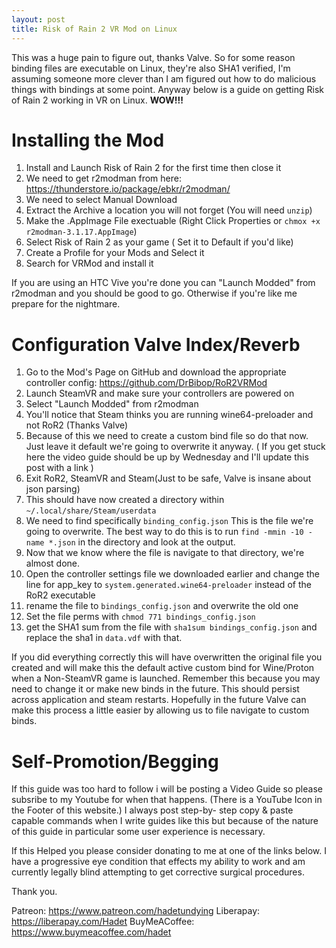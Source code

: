 ```yaml
---
layout: post
title: Risk of Rain 2 VR Mod on Linux
---
```


This was a huge pain to figure out, thanks Valve. So for some reason binding files are executable on Linux, they're also SHA1 verified, I'm assuming someone more clever than I am figured out how to do malicious things with bindings at some point. Anyway below is a guide on getting Risk of Rain 2 working in VR on Linux. **WOW!!!**


# Installing the Mod

1. Install and Launch Risk of Rain 2 for the first time then close it
2. We need to get r2modman from here: https://thunderstore.io/package/ebkr/r2modman/
3. We need to select Manual Download
4. Extract the Archive a location you will not forget (You will need `unzip`)
5. Make the .AppImage File exectuable (Right Click Properties or `chmox +x r2modman-3.1.17.AppImage`)
6. Select Risk of Rain 2 as your game ( Set it to Default if you'd like)
7. Create a Profile for your Mods and Select it
8. Search for VRMod and install it

If you are using an HTC Vive you're done you can "Launch Modded" from r2modman and you should be good to go. Otherwise if you're like me prepare for the nightmare.

# Configuration Valve Index/Reverb

1. Go to the Mod's Page on GitHub and download the appropriate controller config: https://github.com/DrBibop/RoR2VRMod
2. Launch SteamVR and make sure your controllers are powered on
3. Select "Launch Modded" from r2modman
4. You'll notice that Steam thinks you are running wine64-preloader and not RoR2 (Thanks Valve)
5. Because of this we need to create a custom bind file so do that now. Just leave it default we're going to overwrite it anyway. ( If you get stuck here the video guide should be up by Wednesday and I'll update this post with a link )
6. Exit RoR2, SteamVR and Steam(Just to be safe, Valve is insane about json parsing)
7. This should have now created a directory within `~/.local/share/Steam/userdata`
8. We need to find specifically `binding_config.json` This is the file we're going to overwrite. The best way to do this is to run `find -mmin -10 -name *.json` in the directory and look at the output.
9. Now that we know where the file is navigate to that directory, we're almost done.
10. Open the controller settings file we downloaded earlier and change the line for app_key to `system.generated.wine64-preloader` instead of the RoR2 executable
11. rename the file to `bindings_config.json` and overwrite the old one
11. Set the file perms with `chmod 771 bindings_config.json`
12. get the SHA1 sum from the file with `sha1sum bindings_config.json` and replace the sha1 in `data.vdf` with that.

If you did everything correctly this will have overwritten the original file you created and will make this the default active custom bind for Wine/Proton when a Non-SteamVR game is launched. Remember this because you may need to change it or make new binds in the future. This should persist across application and steam restarts. Hopefully in the future Valve can make this process a little easier by allowing us to file navigate to custom binds.

# Self-Promotion/Begging 

If this guide was too hard to follow i will be posting a Video Guide so please subsribe to my Youtube for when that happens. (There is a YouTube Icon in the Footer of this website.) I always post step-by- step copy & paste capable commands when I write guides like this but because of the nature of this guide in particular some user experience is necessary.

If this Helped you please consider donating to me at one of the links below. I have a progressive eye condition that effects my ability to work and am currently legally blind attempting to get corrective surgical procedures.

Thank you.


Patreon: https://www.patreon.com/hadetundying
Liberapay: https://liberapay.com/Hadet
BuyMeACoffee: https://www.buymeacoffee.com/hadet
